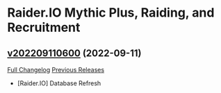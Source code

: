 # Raider.IO Mythic Plus, Raiding, and Recruitment

## [v202209110600](https://github.com/RaiderIO/raiderio-addon/tree/v202209110600) (2022-09-11)
[Full Changelog](https://github.com/RaiderIO/raiderio-addon/compare/v202209100600...v202209110600) [Previous Releases](https://github.com/RaiderIO/raiderio-addon/releases)

- [Raider.IO] Database Refresh  
